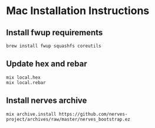 Mac Installation Instructions
=============================

## Install fwup requirements

```
brew install fwup squashfs coreutils
```

## Update hex and rebar

```
mix local.hex
mix local.rebar
```

## Install nerves archive

```
mix archive.install https://github.com/nerves-project/archives/raw/master/nerves_bootstrap.ez
```

